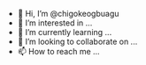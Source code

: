 - 👋 Hi, I’m @chigokeogbuagu
- 👀 I’m interested in ...
- 🌱 I’m currently learning ...
- 💞️ I’m looking to collaborate on ...
- 📫 How to reach me ...

<!---
chigokeogbuagu/chigokeogbuagu is a ✨ special ✨ repository because its `README.md` (this file) appears on your GitHub profile.
You can click the Preview link to take a look at your changes.
--->
